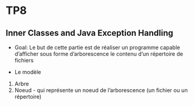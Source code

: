 # TP8 
## Inner Classes and Java Exception Handling

* Goal: 
Le but de cette partie est de réaliser un programme capable d’afficher sous forme
d’arborescence le contenu d’un répertoire de fichiers

* Le modèle
1) Arbre
2) Noeud - qui représente un noeud de l’arborescence (un fichier ou un répertoire)

